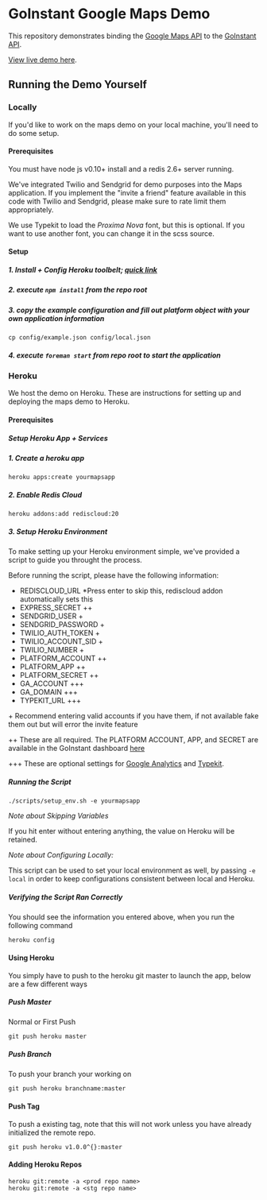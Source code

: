 # GoInstant Google Maps Demo

This repository demonstrates binding the [Google Maps API](https://developers.google.com/maps/) to the [GoInstant API](https://developers.goinstant.com/v1/).

[View live demo here](https://maps.goinstant.com/).

## Running the Demo Yourself

### Locally

If you'd like to work on the maps demo on your local machine, you'll need to do some setup.

#### Prerequisites

You must have node js v0.10+ install and a redis 2.6+ server running.

We've integrated Twilio and Sendgrid for demo purposes into the Maps
application. If you implement the "invite a friend" feature available in this
code with Twilio and Sendgrid, please make sure to rate limit them
appropriately.

We use Typekit to load the _Proxima Nova_ font, but this is optional.  If you
want to use another font, you can change it in the scss source.

#### Setup

##### 1. Install + Config Heroku toolbelt; [quick link](https://toolbelt.heroku.com)
##### 2. execute `npm install` from the repo root
##### 3. copy the example configuration and fill out platform object with your own application information
```
cp config/example.json config/local.json
```
##### 4. execute `foreman start` from repo root to start the application

### Heroku

We host the demo on Heroku. These are instructions for setting up and deploying the maps demo to Heroku.

#### Prerequisites

##### Setup Heroku App + Services

##### 1. Create a heroku app

```
heroku apps:create yourmapsapp
```

##### 2. Enable Redis Cloud

```
heroku addons:add rediscloud:20
```

##### 3. Setup Heroku Environment

To make setting up your Heroku environment simple, we've provided a script to guide you throught the process.

Before running the script, please have the following information:

- REDISCLOUD_URL *Press enter to skip this, rediscloud addon automatically sets this
- EXPRESS_SECRET ++
- SENDGRID_USER +
- SENDGRID_PASSWORD +
- TWILIO_AUTH_TOKEN +
- TWILIO_ACCOUNT_SID +
- TWILIO_NUMBER +
- PLATFORM_ACCOUNT ++
- PLATFORM_APP ++
- PLATFORM_SECRET ++
- GA_ACCOUNT +++
- GA_DOMAIN +++
- TYPEKIT_URL +++

\+ Recommend entering valid accounts if you have them, if not available fake them out but will error the invite feature

++ These are all required. The PLATFORM ACCOUNT, APP, and SECRET are available in the GoInstant dashboard [here](https://goinstant.com/dashboard)

+++ These are optional settings for [Google Analytics](http://www.google.com/analytics/) and [Typekit](https://typekit.com/).

##### Running the Script

```
./scripts/setup_env.sh -e yourmapsapp
```

*Note about Skipping Variables*

If you hit enter without entering anything, the value on Heroku will be retained.

*Note about Configuring Locally:*

This script can be used to set your local environment as well, by passing `-e local` in order to keep configurations consistent between local and Heroku.

##### Verifying the Script Ran Correctly

You should see the information you entered above, when you run the following command

```
heroku config
```

#### Using Heroku

You simply have to push to the heroku git master to launch the app, below are a few different ways

##### Push Master
Normal or First Push

`git push heroku master`

##### Push Branch
To push your branch your working on

`git push heroku branchname:master`

#### Push Tag
To push a existing tag, note that this will not work unless you have already initialized the remote repo.

`git push heroku v1.0.0^{}:master`



#### Adding Heroku Repos

```
heroku git:remote -a <prod repo name>
heroku git:remote -a <stg repo name>
```



